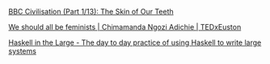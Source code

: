[BBC Civilisation (Part 1/13): The Skin of Our Teeth](https://www.youtube.com/watch?v=-6irRrtObMM&list=PLcMNaTUIX_mabUYlgOnSCUO3J6iOKfez4)

[We should all be feminists | Chimamanda Ngozi Adichie | TEDxEuston](https://www.youtube.com/watch?v=hg3umXU_qWc)

[Haskell in the Large - The day to day practice of using Haskell to write large systems](https://skillsmatter.com/skillscasts/9098-haskell-in-the-large-the-day-to-day-practice-of-using-haskell-to-write-large-systems)
